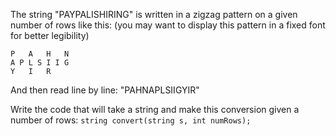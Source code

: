 The string "PAYPALISHIRING" is written in a zigzag pattern on a given number of rows like this: (you may want to display this pattern in a fixed font for better legibility)
	
	P   A   H   N
	A P L S I I G
	Y   I   R

And then read line by line: "PAHNAPLSIIGYIR"

Write the code that will take a string and make this conversion given a number of rows:
`
string convert(string s, int numRows);
`